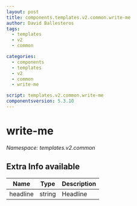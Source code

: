 ```yaml
---
layout: post
title: components.templates.v2.common.write-me
author: David Ballesteros
tags:
  - templates
  - v2
  - common

categories:
  - components
  - templates
  - v2
  - common
  - write-me

script: templates.v2.common.write-me
componentsversion: 5.3.10
---
```

# write-me

*Namespace: templates.v2.common*

## Extra Info available

| Name | Type | Description |
| --- | --- | --- |
| headline | string | Headline |
